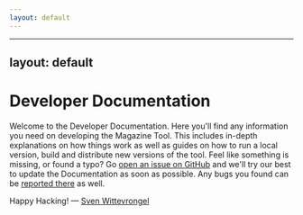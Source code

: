 ```yaml
---
layout: default
---
```


---
layout: default
---

# Developer Documentation

Welcome to the Developer Documentation. Here you'll find any information you need on developing the Magazine Tool. This includes in-depth explanations on how things work as well as guides on how to run a local version, build and distribute new versions of the tool. Feel like something is missing, or found a typo? Go [open an issue on GitHub][issues] and we'll try our best to update the Documentation as soon as possible. Any bugs you found can be [reported there][issues] as well.

Happy Hacking!
— [Sven Wittevrongel](http://tiny.cc/cot696)

[issues]: https://github.com/NAPWebProductionEditTeam/MagTool2/issues

